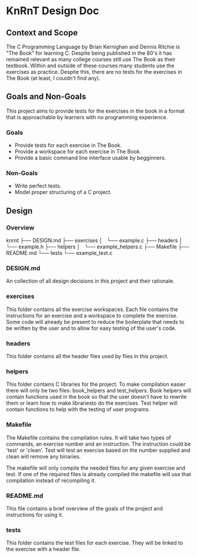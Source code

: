 # KnRnT Design Doc

## Context and Scope

The C Programming Language by Brian Kernighan and Dennis Ritchie is "The Book"
for learning C. Despite being published in the 80's it has remained relevant
as many college courses still use The Book as their textbook. Within and outside
of these courses many students use the exercises as practice. Despite this,
there are no tests for the exercises in The Book (at least, I couldn't find 
any).

## Goals and Non-Goals

This project aims to provide tests for the exercises in the book in a format
that is approachable by learners with no programming experience.

### Goals

- Provide tests for each exercise in The Book.
- Provide a workspace for each exercise in The Book.
- Provide a basic command line interface usable by begginners.

### Non-Goals

- Write perfect tests.
- Model proper structuring of a C project.

## Design

### Overview

knrnt
├── DESIGN.md
├── exercises
│   └── example.c
├── headers
│   └── example.h
├── helpers
│   └── example_helpers.c
├── Makefile
├── README.md
└── tests
    └── example_test.c

### DESIGN.md

An collection of all design decisions in this project and their rationale.

### exercises

This folder contains all the exercise workspaces. Each file contains the 
instructions for an exercise and a workspace to complete the exercise. Some
code will already be present to reduce the boilerplate that needs to be written
by the user and to allow for easy testing of the user's code.

### headers

This folder contains all the header files used by files in this project.

### helpers

This folder contains C libraries for the project. To make compilation easier
there will only be two files: book_helpers and test_helpers. Book helpers will
contain functions used in the book so that the user doesn't have to rewrite 
them or learn how to make librariesto do the exercises. Test helper will 
contain functions to help with the testing of user programs.

### Makefile

The Makefile contains the compilation rules. It will take two types of 
commands, an exercise number and an instruction. The instruction could be 
'test' or 'clean'. Test will test an exercise based on the number supplied and
clean will remove any binaries.

The makefile will only compile the needed files for any given exercise and
test. If one of the required files is already compiled the makefile will use 
that compilation instead of recompiling it.

### README.md

This file contains a brief overview of the goals of the project and
instructions for using it.

### tests

This folder contains the test files for each exercise. They will be linked to
the exercise with a header file. 

